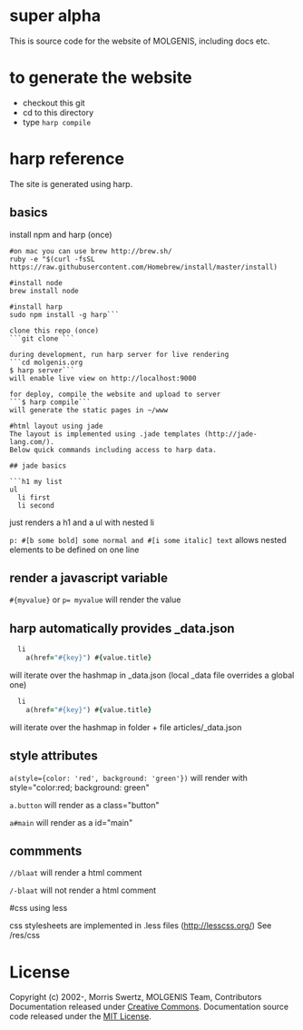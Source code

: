 # super alpha #

This is source code for the website of MOLGENIS, including docs etc.

# to generate the website

- checkout this git
- cd to this directory
- type ```harp compile```

# harp reference
The site is generated using harp.

## basics

install npm and harp (once)
```
#on mac you can use brew http://brew.sh/
ruby -e "$(curl -fsSL https://raw.githubusercontent.com/Homebrew/install/master/install)

#install node
brew install node

#install harp
sudo npm install -g harp```

clone this repo (once)
```git clone ```

during development, run harp server for live rendering
```cd molgenis.org
$ harp server```
will enable live view on http://localhost:9000

for deploy, compile the website and upload to server
```$ harp compile```
will generate the static pages in ~/www

#html layout using jade 
The layout is implemented using .jade templates (http://jade-lang.com/).
Below quick commands including access to harp data.

## jade basics

```h1 my list
ul
  li first
  li second
```
just renders a h1 and a ul with nested li 

```p: #[b some bold] some normal and #[i some italic] text```
allows nested elements to be defined on one line

## render a javascript variable
```#{myvalue}```
or
```p= myvalue```
will render the value

## harp automatically provides _data.json

```for value, key in public._data
  li
    a(href="#{key}") #{value.title}
```
will iterate over the hashmap in _data.json (local _data file overrides a global one) 

```for value, key in public.articles._data
  li
    a(href="#{key}") #{value.title}
```
will iterate over the hashmap in folder + file articles/_data.json 

## style attributes

```a(style={color: 'red', background: 'green'})```
will render with style="color:red; background: green"

```a.button```
will render as a class="button"

```a#main```
will render as a id="main"

## commments

```//blaat```
will render a html comment

```/-blaat```
will not render a html comment

#css using less

css stylesheets are implemented in .less files (http://lesscss.org/)
See /res/css

# License
Copyright (c) 2002-, Morris Swertz, MOLGENIS Team, 
Contributors Documentation released under [Creative Commons](./LICENSE-CC).
Documentation source code released under the [MIT License](./LICENSE-MIT).